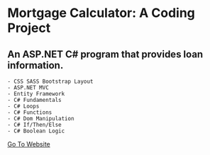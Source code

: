 # Mortgage Calculator: A Coding Project
## An ASP.NET C# program that provides loan information.

    - CSS SASS Bootstrap Layout
    - ASP.NET MVC
    - Entity Framework
    - C# Fundamentals
    - C# Loops
    - C# Functions
    - C# Dom Manipulation
    - C# If/Then/Else
    - C# Boolean Logic
    
 [Go To Website](https://)
